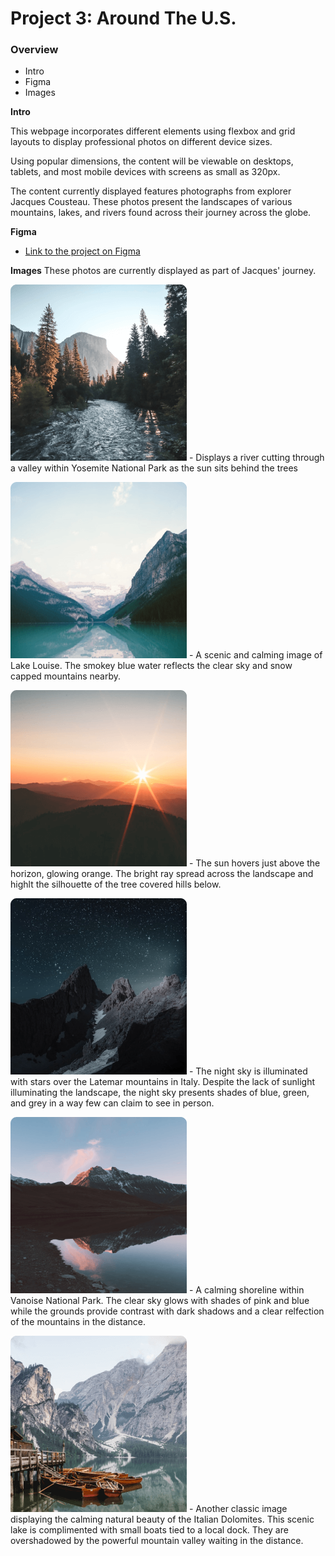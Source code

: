 # Project 3: Around The U.S.

### Overview

- Intro
- Figma
- Images

**Intro**

This webpage incorporates different elements using flexbox and grid layouts to display professional photos on different device sizes.

Using popular dimensions, the content will be viewable on desktops, tablets, and most mobile devices with screens as small as 320px.

The content currently displayed features photographs from explorer Jacques Cousteau. These photos present the landscapes of various mountains, lakes, and rivers found across their journey across the globe.

**Figma**

- [Link to the project on Figma](https://www.figma.com/file/ii4xxsJ0ghevUOcssTlHZv/Sprint-3%3A-Around-the-US?node-id=0%3A1)

**Images**
These photos are currently displayed as part of Jacques' journey.

![Yosemite Valley](images/yosemite-valley.png) - Displays a river cutting through a valley within Yosemite National Park as the sun sits behind the trees

![Lake Louise](images/lake-louise.png) - A scenic and calming image of Lake Louise. The smokey blue water reflects the clear sky and snow capped mountains nearby.

![Bald Mountains](images/bald-mountains.png) - The sun hovers just above the horizon, glowing orange. The bright ray spread across the landscape and highlt the silhouette of the tree covered hills below.

![Latemar](images/latemar.png) - The night sky is illuminated with stars over the Latemar mountains in Italy. Despite the lack of sunlight illuminating the landscape, the night sky presents shades of blue, green, and grey in a way few can claim to see in person.

![Vanoise National Park](images/vanoise-national-park.png) - A calming shoreline within Vanoise National Park. The clear sky glows with shades of pink and blue while the grounds provide contrast with dark shadows and a clear relfection of the mountains in the distance.

![Lago di Braies](images/lago-di-braies.png) - Another classic image displaying the calming natural beauty of the Italian Dolomites. This scenic lake is complimented with small boats tied to a local dock. They are overshadowed by the powerful mountain valley waiting in the distance.
